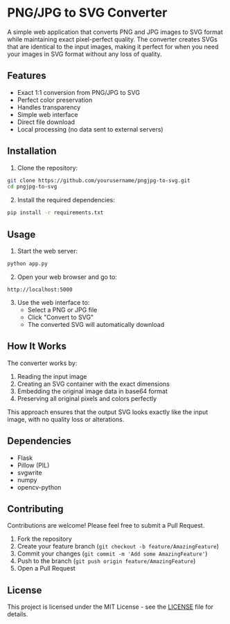 # PNG/JPG to SVG Converter

A simple web application that converts PNG and JPG images to SVG format while maintaining exact pixel-perfect quality. The converter creates SVGs that are identical to the input images, making it perfect for when you need your images in SVG format without any loss of quality.

## Features

- Exact 1:1 conversion from PNG/JPG to SVG
- Perfect color preservation
- Handles transparency
- Simple web interface
- Direct file download
- Local processing (no data sent to external servers)

## Installation

1. Clone the repository:
```bash
git clone https://github.com/yourusername/pngjpg-to-svg.git
cd pngjpg-to-svg
```

2. Install the required dependencies:
```bash
pip install -r requirements.txt
```

## Usage

1. Start the web server:
```bash
python app.py
```

2. Open your web browser and go to:
```
http://localhost:5000
```

3. Use the web interface to:
   - Select a PNG or JPG file
   - Click "Convert to SVG"
   - The converted SVG will automatically download

## How It Works

The converter works by:
1. Reading the input image
2. Creating an SVG container with the exact dimensions
3. Embedding the original image data in base64 format
4. Preserving all original pixels and colors perfectly

This approach ensures that the output SVG looks exactly like the input image, with no quality loss or alterations.

## Dependencies

- Flask
- Pillow (PIL)
- svgwrite
- numpy
- opencv-python

## Contributing

Contributions are welcome! Please feel free to submit a Pull Request.

1. Fork the repository
2. Create your feature branch (`git checkout -b feature/AmazingFeature`)
3. Commit your changes (`git commit -m 'Add some AmazingFeature'`)
4. Push to the branch (`git push origin feature/AmazingFeature`)
5. Open a Pull Request

## License

This project is licensed under the MIT License - see the [LICENSE](LICENSE) file for details.
